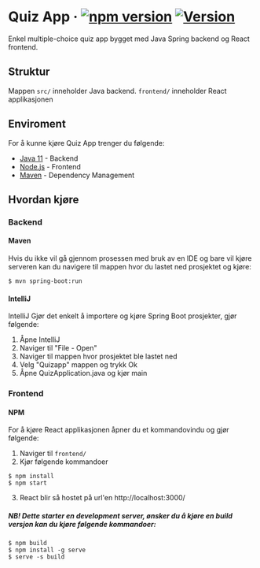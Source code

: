 # Quiz App · [![npm version](https://badge.fury.io/js/react.svg)](//npmjs.com/package/react) [![Version](https://img.shields.io/badge/Version-0.1.0-Green.svg)](https://shields.io/) 
Enkel multiple-choice quiz app bygget med Java Spring backend og React frontend.

## Struktur
Mappen `src/` inneholder Java backend. `frontend/` inneholder React applikasjonen

## Enviroment
For å kunne kjøre Quiz App trenger du følgende:

* [Java 11](https://www.oracle.com/java/technologies/javase-jdk11-downloads.html) - Backend
* [Node.js](https://github.com/nodejs/node) - Frontend
* [Maven](https://maven.apache.org/) - Dependency Management

## Hvordan kjøre
### Backend
#### Maven
Hvis du ikke vil gå gjennom prosessen med bruk av en IDE og bare vil kjøre serveren kan du navigere til mappen hvor du lastet ned prosjektet og kjøre:
```
$ mvn spring-boot:run
```
#### IntelliJ
IntelliJ Gjør det enkelt å importere og kjøre Spring Boot prosjekter, gjør følgende:
1. Åpne IntelliJ
2. Naviger til "File - Open"
3. Naviger til mappen hvor prosjektet ble lastet ned
4. Velg "Quizapp" mappen og trykk Ok
5. Åpne QuizApplication.java og kjør main

### Frontend
#### NPM
For å kjøre React applikasjonen åpner du et kommandovindu og gjør følgende:
1. Naviger til `frontend/`
2. Kjør følgende kommandoer
```
$ npm install
$ npm start
```
3. React blir så hostet på url'en http://localhost:3000/

##### NB! Dette starter en development server, ønsker du å kjøre en build versjon kan du kjøre følgende kommandoer:
```
$ npm build
$ npm install -g serve
$ serve -s build
```

